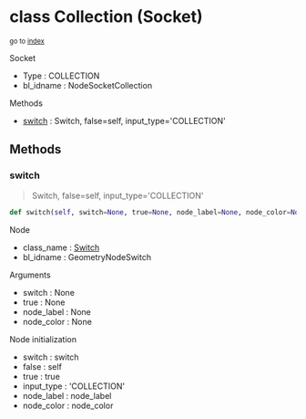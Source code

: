 # class Collection (Socket)

<sub>go to [index](/docs/index.md)</sub>

Socket
 - Type : COLLECTION
 - bl_idname : NodeSocketCollection

Methods
 - [switch](#switch) : Switch, false=self, input_type='COLLECTION'

## Methods

### switch

> Switch, false=self, input_type='COLLECTION'

``` python
def switch(self, switch=None, true=None, node_label=None, node_color=None):
```
Node
 - class_name : [Switch](/docs/classes/Switch.md)
 - bl_idname : GeometryNodeSwitch

Arguments
 - switch : None
 - true : None
 - node_label : None
 - node_color : None

Node initialization
 - switch : switch
 - false : self
 - true : true
 - input_type : 'COLLECTION'
 - node_label : node_label
 - node_color : node_color
